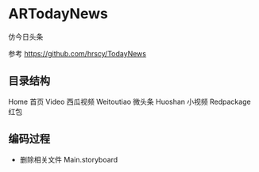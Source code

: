 # ARTodayNews
仿今日头条

参考 https://github.com/hrscy/TodayNews


## 目录结构
Home 首页
Video 西瓜视频
Weitoutiao 微头条
Huoshan 小视频
Redpackage 红包


## 编码过程
- 删除相关文件
Main.storyboard

